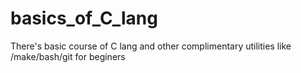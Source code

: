 # basics_of_C_lang
There's basic course of C lang and other complimentary utilities like /make/bash/git for beginers
